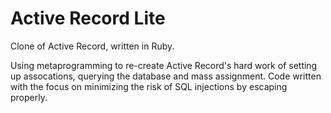 # Active Record Lite

Clone of Active Record, written in Ruby.

Using metaprogramming to re-create Active Record's hard work of setting up assocations, querying the database and mass assignment. Code written with the focus on minimizing the risk of SQL injections by escaping properly.
